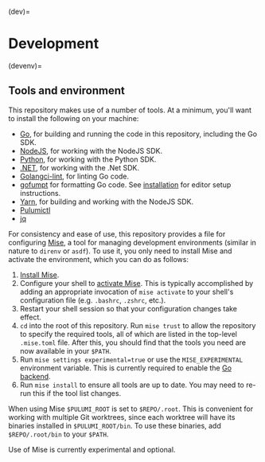 (dev)=
# Development

(devenv)=
## Tools and environment

This repository makes use of a number of tools. At a minimum, you'll want to
install the following on your machine:

- [Go](https://go.dev/dl/), for building and running the code in this
  repository, including the Go SDK.
- [NodeJS](https://nodejs.org/en/download/), for working with the NodeJS SDK.
- [Python](https://www.python.org/downloads/), for working with the Python SDK.
- [.NET](https://dotnet.microsoft.com/download), for working with the .Net SDK.
- [Golangci-lint](https://github.com/golangci/golangci-lint), for linting Go
  code.
- [gofumpt](https://github.com/mvdan/gofumpt) for formatting Go code. See
  [installation](https://github.com/mvdan/gofumpt#installation) for editor setup
  instructions.
- [Yarn](https://yarnpkg.com/), for building and working with the NodeJS SDK.
- [Pulumictl](https://github.com/pulumi/pulumictl)
- [jq](https://stedolan.github.io/jq/)

For consistency and ease of use, this repository provides a
[](gh-file:pulumi#.mise.toml) file for configuring [Mise](https://mise.jdx.dev),
a tool for managing development environments (similar in nature to `direnv` or
`asdf`). To use it, you only need to install Mise and activate the environment,
which you can do as follows:

1. [Install
   Mise](https://mise.jdx.dev/getting-started.html#installing-mise-cli).
2. Configure your shell to [activate
   Mise](https://mise.jdx.dev/getting-started.html#activate-mise). This is
   typically accomplished by adding an appropriate invocation of `mise activate`
   to your shell's configuration file (e.g. `.bashrc`, `.zshrc`, etc.).
3. Restart your shell session so that your configuration changes take effect.
4. `cd` into the root of this repository. Run `mise trust` to allow the
   repository to specify the required tools, all of which are listed in the
   top-level `.mise.toml` file. After this, you should find that the tools you
   need are now available in your `$PATH`.
5. Run `mise settings experimental=true` or use the `MISE_EXPERIMENTAL` environment variable. 
   This is currently required to enable the [Go backend](https://mise.jdx.dev/dev-tools/backends/go.html#go-backend).
6. Run `mise install` to ensure all tools are up to date. You may need to re-run
   this if the tool list changes.

When using Mise `$PULUMI_ROOT` is set to `$REPO/.root`. This is convenient for
working with multiple Git worktrees, since each worktree will have its binaries
installed in `$PULUMI_ROOT/bin`. To use these binaries, add `$REPO/.root/bin` to
your `$PATH`.

Use of Mise is currently experimental and optional.
